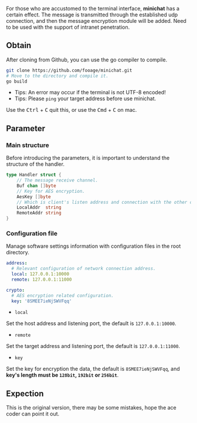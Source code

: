 For those who are accustomed to the terminal interface, **minichat** has a certain effect. The message is transmitted through the established udp connection, and then the message encryption module will be added. Need to be used with the support of intranet penetration.

## Obtain

After cloning from Github, you can use the go compiler to compile.

```bash
git clone https://github.com/fooage/minichat.git
# Move to the directory and compile it.
go build
```

- Tips: An error may occur if the terminal is not UTF-8 encoded!
- Tips: Please `ping` your target address before use minichat.

Use the <kbd>Ctrl</kbd> + <kbd>C</kbd> quit this, or use the <kbd>Cmd</kbd> + <kbd>C</kbd> on mac.

## Parameter

### Main structure

Before introducing the parameters, it is important to understand the structure of the handler.

```go
type Handler struct {
	// The message receive channel.
	Buf chan []byte
	// Key for AES encryption.
	AesKey []byte
	// Which is client's listen address and connection with the other client.
	LocalAddr  string
	RemoteAddr string
}
```

### Configuration file

Manage software settings information with configuration files in the root directory.

```yaml
address:
  # Relevant configuration of network connection address.
  local: 127.0.0.1:10000
  remote: 127.0.0.1:11000

crypto:
  # AES encryption related configuration.
  key: '8SMEE7ieNjSWVFqq'
```

- `local`

Set the host address and listening port, the default is `127.0.0.1:10000`.

- `remote`

Set the target address and listening port, the default is `127.0.0.1:11000`.

- `key`

Set the key for encryption the data, the default is `8SMEE7ieNjSWVFqq`, and **key's length must be `128bit`, `192bit` or `256bit`**.

## Expection

This is the original version, there may be some mistakes, hope the ace coder can point it out.
